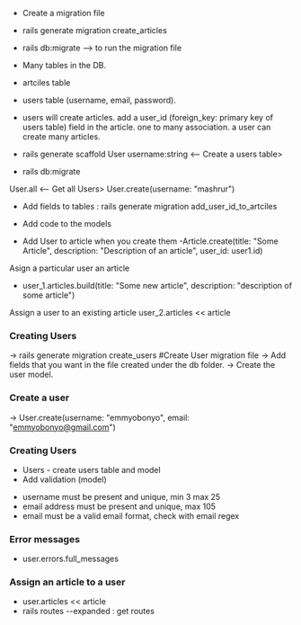 - Create a migration file
- rails generate migration create_articles
- rails db:migrate --> to run the migration file

- Many tables in the DB.
- artciles table
- users table (username, email, password).
- users will create articles. add a user_id (foreign_key: primary key of users table) field in the article. one to many association. a user can create many articles.

- rails generate scaffold User username:string <-- Create a users table>
- rails db:migrate

User.all <-- Get all Users>
User.create(username: "mashrur")

- Add fields to tables : rails generate migration add_user_id_to_artciles

- Add code to the models

- Add User to article when you create them 
-Article.create(title: "Some Article", description: "Description of an article", user_id: user1.id)

Asign a particular user an article
- user_1.articles.build(title: "Some new article", description: "description of some article")

Assign a user to an existing article
user_2.articles << article

### Creating Users

-> rails generate migration create_users #Create User migration file
-> Add fields that you want in the file created under the db folder.
-> Create the user model.

### Create a user
-> User.create(username: "emmyobonyo", email: "emmyobonyo@gmail.com")

### Creating Users
- Users - create users table and model
- Add validation (model)
* username must be present and unique, min 3 max 25
* email address must be present and unique, max 105
* email must be a valid email format, check with email regex

### Error messages 
- user.errors.full_messages

### Assign an article to a user
- user.articles << article
- rails routes --expanded : get routes